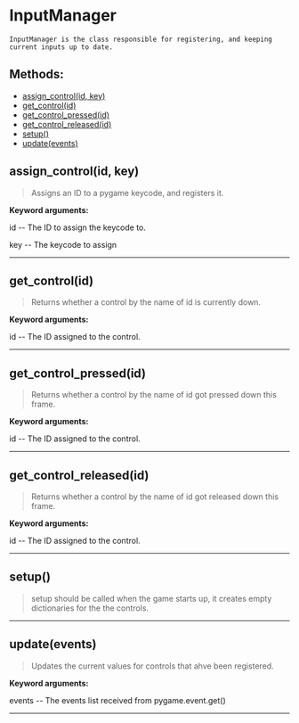 # InputManager 
 ```
 InputManager is the class responsible for registering, and keeping current inputs up to date. 
```
## Methods: 
* [assign_control(id, key)](#assign_control) 
* [get_control(id)](#get_control) 
* [get_control_pressed(id)](#get_control_pressed) 
* [get_control_released(id)](#get_control_released) 
* [setup()](#setup) 
* [update(events)](#update) 
<div id="assign_control"></div>

## assign_control(id, key) 

  

 > Assigns an ID to a pygame keycode, and registers it.

 

 **Keyword arguments:**

 id -- The ID to assign the keycode to.

 key -- The keycode to assign 

 --- 
<div id="get_control"></div>

## get_control(id) 

  

 > Returns whether a control by the name of id is currently down.

 

 **Keyword arguments:**

 id -- The ID assigned to the control. 

 --- 
<div id="get_control_pressed"></div>

## get_control_pressed(id) 

  

 > Returns whether a control by the name of id got pressed down this frame.

 

 **Keyword arguments:**

 id -- The ID assigned to the control. 

 --- 
<div id="get_control_released"></div>

## get_control_released(id) 

  

 > Returns whether a control by the name of id got released down this frame.

 

 **Keyword arguments:**

 id -- The ID assigned to the control. 

 --- 
<div id="setup"></div>

## setup() 

  

 > setup should be called when the game starts up, it creates empty dictionaries for the the controls. 

 --- 
<div id="update"></div>

## update(events) 

  

 > Updates the current values for controls that ahve been registered.

 

 **Keyword arguments:**

 events -- The events list received from pygame.event.get() 

 --- 
